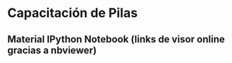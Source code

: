 # Capacitación de Pilas

## Material IPython Notebook (links de visor online gracias a nbviewer)




